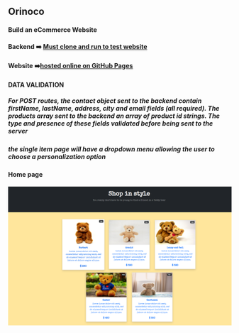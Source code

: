 ## Orinoco

#### Build an eCommerce Website

#### Backend ➡️ [Must clone and run to test website](https://github.com/OpenClassrooms-Student-Center/JWDP5)

#### Website ➡️[hosted online on GitHub Pages](shandean.github.io/orinoco/)

#### DATA VALIDATION

##### For POST routes, the contact object sent to the backend contain firstName, lastName, address, city and email fields (all required). The products array sent to the backend an array of product id strings. The type and presence of these fields validated before being sent to the server

##### the single item page will have a dropdown menu allowing the user to choose a personalization option

#### Home page

 <img src="image\home page.png" alt="Orinoco home page screenshot" />
